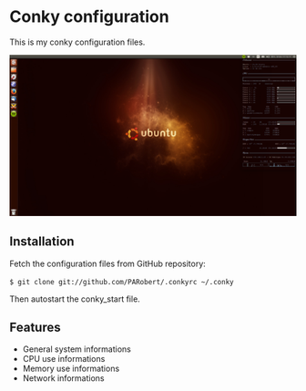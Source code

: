 # Conky configuration

This is my conky configuration files.

![Desktop with conky](/images/ecran.png)

## Installation

Fetch the configuration files from GitHub repository:

`$ git clone git://github.com/PARobert/.conkyrc ~/.conky`

Then autostart the conky_start file. 
## Features

* General system informations
* CPU use informations
* Memory use informations
* Network informations
